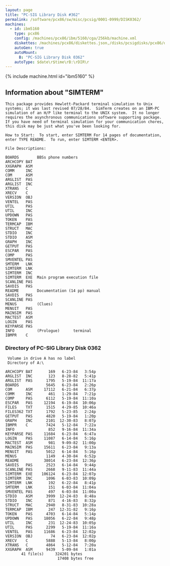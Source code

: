 ```yaml
---
layout: page
title: "PC-SIG Library Disk #362"
permalink: /software/pcx86/sw/misc/pcsig/0001-0999/DISK0362/
machines:
  - id: ibm5160
    type: pcx86
    config: /machines/pcx86/ibm/5160/cga/256kb/machine.xml
    diskettes: /machines/pcx86/diskettes.json,/disks/pcsigdisks/pcx86/diskettes.json
    autoGen: true
    autoMount:
      B: "PC-SIG Library Disk 0362"
    autoType: $date\r$time\rB:\rDIR\r
---
```


{% include machine.html id="ibm5160" %}

## Information about "SIMTERM"

    This package provides Hewlett-Packard terminal simulation to Unix
    systems; it was last revised 07/28/84.  SimTerm creates on an IBM-PC
    simulation of an H/P like terminal to the UNIX system.  It no longer
    requires the asynchronous communications software supporting package.
    If you have need of terminal simulation for your communication chores,
    this disk may be just what you've been looking for.
    
    How to Start:  To start, enter SIMTERM For 14 pages of documentation,
    enter TYPE README.  To run, enter SIMTERM <ENTER>.
    
    File Descriptions:
    
    BOARDS        BBSs phone numbers
    ARCHCOPY BAT
    XXGRAPH  ASM
    COMM     INC
    COM      ASM
    ARGLIST  PAS
    ARGLIST  INC
    XTRANS   C
    XRECV    C
    VERSION  OBJ
    VENTEL   PAS
    UTIL     PAS
    UTIL     INC
    UPDOWN   PAS
    TOKEN    PAS
    TERMCAP  IBM
    STRUCT   MAC
    STDIO    INC
    STDIO    ASM
    GRAPH    INC
    GETPUT   PAS
    ESCPAR   PAS
    COMP     PAS
    SMVENTEL PAS
    SMTERM   LNK
    SIMTERM  LNK
    SIMTERM  INC
    SIMTERM  EXE  Main program execution file
    SCANLINE PAS
    SAVDIS   PAS
    README        Documentation (14 pp) manual
    SAVDIS   PAS
    SCANLINE PAS
    MENUS         (Clues)
    MENUIT   PAS
    MAINSIM  PAS
    MACTEST  ASM
    LOGIN    PAS
    KEYPARSE PAS
    INFO          (Prologue)      terminal
    IBMPR    C

### Directory of PC-SIG Library Disk 0362

     Volume in drive A has no label
     Directory of A:\

    ARCHCOPY BAT       169   6-23-84   3:54p
    ARGLIST  INC       123   8-28-82   5:41p
    ARGLIST  PAS      1795   5-19-84  11:17a
    BOARDS            5645   6-23-84   2:26p
    COM      ASM     17112   6-21-84   6:37p
    COMM     INC       461   1-29-84   7:21p
    COMP     PAS      6112   5-19-84  11:10a
    ESCPAR   PAS     12194   6-19-84  10:06p
    FILES    TXT      1515   4-29-85  10:46a
    FILES362 TXT      1792   5-23-85   2:24p
    GETPUT   PAS      4820   5-19-84   1:20p
    GRAPH    INC      2101  12-30-83   8:07p
    IBMPR    C        7424   5-12-84   7:22a
    INFO               852   9-16-84  11:34a
    KEYPARSE PAS     11684   6-23-84   6:47a
    LOGIN    PAS     11087   6-14-84   5:16p
    MACTEST  ASM       981   9-09-82  11:00p
    MAINSIM  PAS     15611   6-23-84   9:13a
    MENUIT   PAS      5012   6-14-84   5:16p
    MENUS             1149   4-30-84   6:52p
    README           38014   6-23-84  12:36p
    SAVDIS   PAS      2523   6-14-84   9:44p
    SCANLINE PAS      2668   9-11-83  11:44a
    SIMTERM  EXE    106124   6-23-84  12:07p
    SIMTERM  INC      1096   6-03-83  10:09p
    SIMTERM  LNK       192   6-22-84   8:41p
    SMTERM   LNK       151   6-03-84  11:04a
    SMVENTEL PAS       497   6-03-84  11:00a
    STDIO    ASM      3999  12-24-83   8:48a
    STDIO    INC       871   4-16-83   8:32p
    STRUCT   MAC      2940   8-31-83  10:28a
    TERMCAP  IBM       247  12-31-82   9:16p
    TOKEN    PAS      4703   6-14-84   5:14p
    UPDOWN   PAS     18056   6-22-84   9:48p
    UTIL     INC       231  12-24-83  10:05p
    UTIL     PAS      2299   5-19-84  11:16a
    VENTEL   PAS     11686   6-23-84  12:02p
    VERSION  OBJ        74   6-23-84  12:02p
    XRECV    C        5888   5-13-84   8:00p
    XTRANS   C        4864   5-12-84   7:20a
    XXGRAPH  ASM      9439   5-09-84   1:01a
           41 file(s)     324201 bytes
                           17408 bytes free
